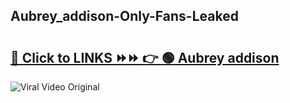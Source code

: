 
 ## Aubrey_addison-Only-Fans-Leaked

# <h2><a href="https://clipsfans.com/Aubrey_addison&ref=git">🔗 Click to LINKS ⏩⏩ 👉 🟢 Aubrey addison </a></h2>

<a href="https://clipsfans.com/Aubrey_addison&ref=git" rel="nofollow" data-target="animated-image.originalLink"><img src="https://i.ibb.co.com/xMMVF88/686577567.gif" alt="Viral Video Original" style="max-width: 100%; display: inline-block;" data-target="animated-image.originalImage"></a>
